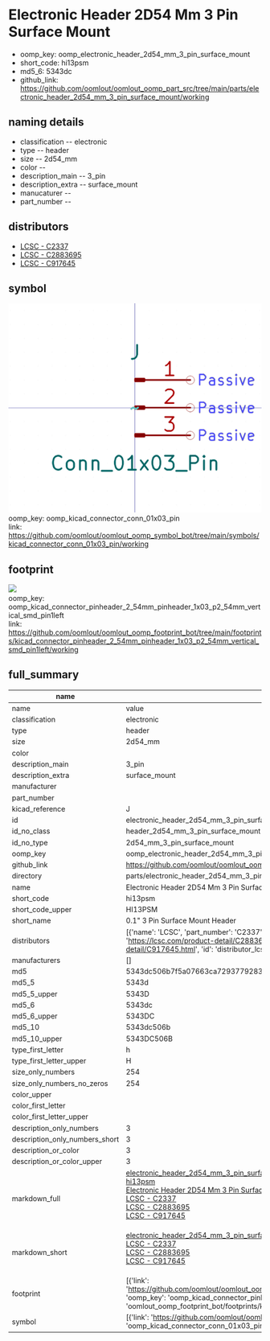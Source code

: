 # Electronic Header 2D54 Mm 3 Pin Surface Mount

  
* oomp_key: oomp_electronic_header_2d54_mm_3_pin_surface_mount 
* short_code: hi13psm
* md5_6: 5343dc  
* github_link: https://github.com/oomlout/oomlout_oomp_part_src/tree/main/parts/electronic_header_2d54_mm_3_pin_surface_mount/working  
## naming details
* classification -- electronic
* type -- header
* size -- 2d54_mm
* color -- 
* description_main -- 3_pin
* description_extra -- surface_mount
* manucaturer -- 
* part_number -- 

## distributors
* [LCSC - C2337](https://lcsc.com/product-detail/C2337.html)  
* [LCSC - C2883695](https://lcsc.com/product-detail/C2883695.html)  
* [LCSC - C917645](https://lcsc.com/product-detail/C917645.html)  


## symbol

![](symbol/0/working/working_600.png)  
oomp_key: oomp_kicad_connector_conn_01x03_pin  
link: https://github.com/oomlout/oomlout_oomp_symbol_bot/tree/main/symbols/kicad_connector_conn_01x03_pin/working  

## footprint

![](footprint/0/working/working_600.png)  
oomp_key: oomp_kicad_connector_pinheader_2_54mm_pinheader_1x03_p2_54mm_vertical_smd_pin1left  
link: https://github.com/oomlout/oomlout_oomp_footprint_bot/tree/main/footprints/kicad_connector_pinheader_2_54mm_pinheader_1x03_p2_54mm_vertical_smd_pin1left/working  

## full_summary
| name | value | 
| --- | --- | 
| name | value | 
| classification | electronic | 
| type | header | 
| size | 2d54_mm | 
| color |  | 
| description_main | 3_pin | 
| description_extra | surface_mount | 
| manufacturer |  | 
| part_number |  | 
| kicad_reference | J | 
| id | electronic_header_2d54_mm_3_pin_surface_mount | 
| id_no_class | header_2d54_mm_3_pin_surface_mount | 
| id_no_type | 2d54_mm_3_pin_surface_mount | 
| oomp_key | oomp_electronic_header_2d54_mm_3_pin_surface_mount | 
| github_link | https://github.com/oomlout/oomlout_oomp_part_src/tree/main/parts/electronic_header_2d54_mm_3_pin_surface_mount/working | 
| directory | parts/electronic_header_2d54_mm_3_pin_surface_mount | 
| name | Electronic Header 2D54 Mm 3 Pin Surface Mount | 
| short_code | hi13psm | 
| short_code_upper | HI13PSM | 
| short_name | 0.1" 3 Pin Surface Mount Header | 
| distributors | [{'name': 'LCSC', 'part_number': 'C2337', 'link': 'https://lcsc.com/product-detail/C2337.html', 'id': 'distributor_lcsc'}, {'name': 'LCSC', 'part_number': 'C2883695', 'link': 'https://lcsc.com/product-detail/C2883695.html', 'id': 'distributor_lcsc'}, {'name': 'LCSC', 'part_number': 'C917645', 'link': 'https://lcsc.com/product-detail/C917645.html', 'id': 'distributor_lcsc'}] | 
| manufacturers | [] | 
| md5 | 5343dc506b7f5a07663ca72937792835 | 
| md5_5 | 5343d | 
| md5_5_upper | 5343D | 
| md5_6 | 5343dc | 
| md5_6_upper | 5343DC | 
| md5_10 | 5343dc506b | 
| md5_10_upper | 5343DC506B | 
| type_first_letter | h | 
| type_first_letter_upper | H | 
| size_only_numbers | 254 | 
| size_only_numbers_no_zeros | 254 | 
| color_upper |  | 
| color_first_letter |  | 
| color_first_letter_upper |  | 
| description_only_numbers | 3 | 
| description_only_numbers_short | 3 | 
| description_or_color | 3 | 
| description_or_color_upper | 3 | 
| markdown_full | [electronic_header_2d54_mm_3_pin_surface_mount](https://github.com/oomlout/oomlout_oomp_part_src/tree/main/parts/electronic_header_2d54_mm_3_pin_surface_mount/working)<br>[hi13psm](https://github.com/oomlout/oomlout_oomp_part_src/tree/main/parts/electronic_header_2d54_mm_3_pin_surface_mount/working)<br>[Electronic Header 2D54 Mm 3 Pin Surface Mount](https://github.com/oomlout/oomlout_oomp_part_src/tree/main/parts/electronic_header_2d54_mm_3_pin_surface_mount/working)<br>[LCSC - C2337<br>](https://lcsc.com/product-detail/C2337.html)[LCSC - C2883695<br>](https://lcsc.com/product-detail/C2883695.html)[LCSC - C917645<br>](https://lcsc.com/product-detail/C917645.html)<br> | 
| markdown_short | [electronic_header_2d54_mm_3_pin_surface_mount](https://github.com/oomlout/oomlout_oomp_part_src/tree/main/parts/electronic_header_2d54_mm_3_pin_surface_mount/working)<br>[LCSC - C2337<br>](https://lcsc.com/product-detail/C2337.html)[LCSC - C2883695<br>](https://lcsc.com/product-detail/C2883695.html)[LCSC - C917645<br>](https://lcsc.com/product-detail/C917645.html)<br> | 
| footprint | [{'link': 'https://github.com/oomlout/oomlout_oomp_footprint_bot/tree/main/foootprntss/kicad_connector_pinheader_2_54mm_pinheader_1x03_p2_54mm_vertical_smd_pin1left', 'oomp_key': 'oomp_kicad_connector_pinheader_2_54mm_pinheader_1x03_p2_54mm_vertical_smd_pin1left', 'directory': 'oomlout_oomp_footprint_bot/footprints/kicad_connector_pinheader_2_54mm_pinheader_1x03_p2_54mm_vertical_smd_pin1left//working/working.kicad_mod'}] | 
| symbol | [{'link': 'https://github.com/oomlout/oomlout_oomp_symbol_bot/tree/main/symbols/kicad_connector_conn_01x03_pin', 'oomp_key': 'oomp_kicad_connector_conn_01x03_pin', 'directory': 'oomlout_oomp_symbol_bot/symbols/kicad_connector_conn_01x03_pin//working/working.kicad_sym'}] | 
